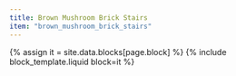 ```yaml
---
title: Brown Mushroom Brick Stairs
item: "brown_mushroom_brick_stairs"
---
```


{% assign it = site.data.blocks[page.block] %}
{% include block_template.liquid block=it %}

